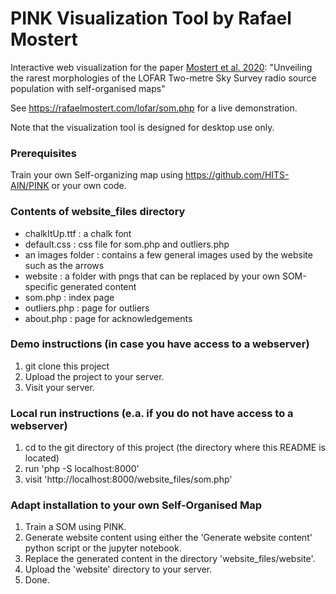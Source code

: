 # PINK Visualization Tool by Rafael Mostert

Interactive web visualization for the paper [Mostert et al. 2020](https://www.aanda.org/articles/aa/abs/2021/01/aa38500-20/aa38500-20.html): "Unveiling the rarest morphologies of the LOFAR Two-metre Sky Survey radio source population with self-organised maps"

See https://rafaelmostert.com/lofar/som.php for a live demonstration.

Note that the visualization tool is designed for desktop use only.

### Prerequisites
Train your own Self-organizing map using https://github.com/HITS-AIN/PINK or your own code.


### Contents of website_files directory
- chalkItUp.ttf : a chalk font
- default.css : css file for som.php and outliers.php
- an images folder : contains a few general images used by the website such as 
    the arrows
- website : a folder with pngs that can be replaced by your own SOM-specific generated content
- som.php : index page
- outliers.php : page for outliers
- about.php : page for acknowledgements


### Demo instructions (in case you have access to a webserver)

1. git clone this project
2. Upload the project to your server.
3. Visit your server.


### Local run instructions (e.a. if you do not have access to a webserver)
1. cd to the git directory of this project 
    (the directory where this README is located)
2. run 'php -S localhost:8000'
3. visit 'http://localhost:8000/website_files/som.php'


### Adapt installation to your own Self-Organised Map
1. Train a SOM using PINK.
2. Generate website content using either the 'Generate website content' python script or the jupyter notebook.
3. Replace the generated content in the directory 'website_files/website'.
4. Upload the 'website' directory to your server.
5. Done.


